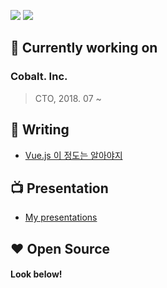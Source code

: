 <p align="left">
  <img src="https://komarev.com/ghpvc/?username=kciter" />
  <a href="https://cobalt.run">
    <img src="https://badgen.net/badge/icon/Cobalt Developer?icon=https://caple-static.s3.ap-northeast-2.amazonaws.com/cobalt-badge.svg&label&color=5B69C3&labelColor=414C9A" />
  </a>
<!--  <a href="https://ko-fi.com/kciter">
    <img src="https://badgen.net/badge/icon/Buy a coffee?icon=kofi&label&color=29ABE0&labelColor=29ABE0" />
  </a>-->
<!--   <a href="https://www.facebook.com/sunhyoup.lee">
    <img src="https://badgen.net/badge/icon/Facebook?icon=https://upload.wikimedia.org/wikipedia/commons/5/51/Facebook_f_logo_%282019%29.svg&label&color=1877F2&labelColor=1877F2" />
  </a>
  <a href="mailto:kciter@naver.com">
    <img src="https://badgen.net/badge/icon/Email?icon=naver&label&color=2DB400&labelColor=2DB400" />
  </a> -->
</p>
<!--
[![kciter's github stats](https://github-readme-stats.vercel.app/api?username=kciter&show_icons=true&theme=cobalt&include_all_commits=true)](https://github.com/anuraghazra/github-readme-stats)
-->

## 💼 Currently working on
### Cobalt. Inc.
> CTO, 2018. 07 ~

## 📘 Writing
* [Vue.js 이 정도는 알아야지](http://www.yes24.com/24/goods/56894866)

## 📺 Presentation
* [My presentations](https://present.do/members/60be5fd27733e8053f982ffa)

<!-- * [Deep dive into Vue.js](https://present.do/shows/61346fa35b179c0da74651d3)
* [오픈소스를 여행하는 히치하이커를 위한 안내서](https://present.do/shows/61346fa35b179c0da7465129)
* [Vue.js 길라잡이](https://www.youtube.com/watch?v=EOo844GSSDY)
* [Metal 기반 특별한 UI/UX 제공하기](https://present.do/shows/61346fa35b179c0da746536a)
* [Vue.js와 Reactive Programming](https://present.do/shows/61346fa35b179c0da7465636)
* [Reactive Programming With Swift](https://present.do/shows/61346fa45b179c0da74657fe)
* [Tour of Vue.js](https://present.do/shows/61346fa35b179c0da74653b0)
* [Functional Reactive Programming With Swift](https://present.do/shows/61346fa35b179c0da746549e)
* [C++ 코드 품질 관리 비법](https://present.do/shows/61346fa45b179c0da74658c9) -->

## ❤️ Open Source
#### Look below!

